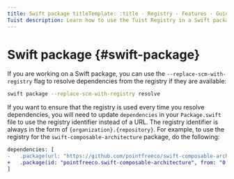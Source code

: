 ```yaml
---
title: Swift package titleTemplate: :title · Registry · Features · Guides ·
Tuist description: Learn how to use the Tuist Registry in a Swift package.
---
```


# Swift package {#swift-package}

If you are working on a Swift package, you can use the
`--replace-scm-with-registry` flag to resolve dependencies from the registry if
they are available:

```bash
swift package --replace-scm-with-registry resolve
```

If you want to ensure that the registry is used every time you resolve
dependencies, you will need to update `dependencies` in your `Package.swift`
file to use the registry identifier instead of a URL. The registry identifier is
always in the form of `{organization}.{repository}`. For example, to use the
registry for the `swift-composable-architecture` package, do the following:
```diff
dependencies: [
-   .package(url: "https://github.com/pointfreeco/swift-composable-architecture", from: "0.1.0")
+   .package(id: "pointfreeco.swift-composable-architecture", from: "0.1.0")
]
```
